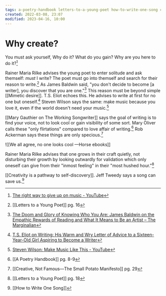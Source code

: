```yaml
---
tags: a-poetry-handbook letters-to-a-young-poet how-to-write-one-song creative-not-famous  
created: 2022-03-08, 23:07
modified: 2023-04-16, 10:00
---
```


# Why create?
You must ask yourself, Why do it? What do you gain? Why are you here to do it?[^1]

Rainer Maria Rilke advises the young poet to enter solitude and ask themself: *must* I write? The poet must go into themself and search for their reason to write.[^2] As James Baldwin said, "you don't decide to become \[a writer], you discover that you are one."[^3] This reason must be beyond simple [[Mimetic desire]]. T.S. Eliot echoes this. He advises to write at first for no one but oneself.[^4] Steven Wilson says the same: make music because you love it, even if the world doesn't need your music.[^5]

[[Mary Gauthier on The Working Songwriter]] says the goal of writing is to find your voice, not to look cool or gain visibility of some sort. Mary Oliver calls these "only flirtations" compared to love affair of writing.[^6] Rob Ackerman says these things are only specious.[^7]

![[We all agree, no one looks cool —Horse ebooks]]

Rainer Maria Rilke advises that one grows in their craft quietly, not disturbing their growth by looking outwardly for validation which only oneself can give from their "inmost feeling" in their "most hushed hour."[^8]

[[Creativity is a pathway to self-discovery]]. Jeff Tweedy says a song can save us.[^9] 

[^1]: [The right way to give up on music - YouTube](https://www.youtube.com/watch?v=boaZRnnYuGY)
[^2]: [[Letters to a Young Poet]] pg. 16
[^3]: [The Doom and Glory of Knowing Who You Are: James Baldwin on the Empathic Rewards of Reading and What It Means to Be an Artist – The Marginalian](https://www.themarginalian.org/2017/05/24/james-baldwin-life-magazine-1963/?mc_cid=b381bb61e1&mc_eid=515e154e71)
[^4]: [T.S. Eliot on Writing: His Warm and Wry Letter of Advice to a Sixteen-Year-Old Girl Aspiring to Become a Writer](https://www.themarginalian.org/2018/01/18/t-s-eliot-alice-quinn-letter/)
[^5]: [Steven Wilson: Make Music Like This - YouTube](https://www.youtube.com/watch?v=ziKYBFki3kI)
[^6]: [[A Poetry Handbook]] pg. 8-9
[^7]: [[Creative, Not Famous—The Small Potato Manifesto]] pg. 29
[^8]: [[Letters to a Young Poet]] pg. 18
[^9]: [[How to Write One Song]]
